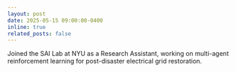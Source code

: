 ```yaml
---
layout: post
date: 2025-05-15 09:00:00-0400
inline: true
related_posts: false
---
```


Joined the SAI Lab at NYU as a Research Assistant, working on multi-agent reinforcement learning for post-disaster electrical grid restoration.